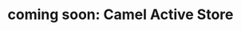 ---
title: "coming soon: Camel Active Store"
url: /rostock/coming-soon-camel-active-store/
shop: Kleidung
---